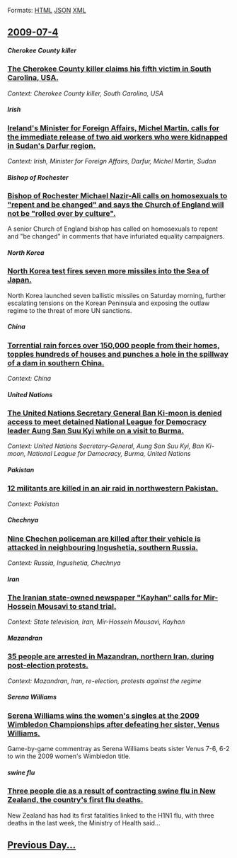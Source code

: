 
Formats: [HTML](2009/07/4/index.html)  [JSON](2009/07/4/index.json)  [XML](2009/07/4/index.xml)  

## [2009-07-4](/news/2009/07/4/index.md)

##### Cherokee County killer
### [ The Cherokee County killer claims his fifth victim in South Carolina, USA.](/news/2009/07/4/the-cherokee-county-killer-claims-his-fifth-victim-in-south-carolina-usa.md)
_Context: Cherokee County killer, South Carolina, USA_

##### Irish
### [ Ireland's Minister for Foreign Affairs, Michel Martin, calls for the immediate release of two aid workers who were kidnapped in Sudan's Darfur region. ](/news/2009/07/4/ireland-s-minister-for-foreign-affairs-micheal-martin-calls-for-the-immediate-release-of-two-aid-workers-who-were-kidnapped-in-sudan-s-da.md)
_Context: Irish, Minister for Foreign Affairs, Darfur, Michel Martin, Sudan_

##### Bishop of Rochester
### [ Bishop of Rochester Michael Nazir-Ali calls on homosexuals to "repent and be changed" and says the Church of England will not be "rolled over by culture". ](/news/2009/07/4/bishop-of-rochester-michael-nazir-ali-calls-on-homosexuals-to-repent-and-be-changed-and-says-the-church-of-england-will-not-be-rolled-ov.md)
A senior Church of England bishop has called on homosexuals to repent and &#034;be changed&#034; in comments that have infuriated equality campaigners.

##### North Korea
### [ North Korea test fires seven more missiles into the Sea of Japan. ](/news/2009/07/4/north-korea-test-fires-seven-more-missiles-into-the-sea-of-japan.md)
North Korea launched seven ballistic missiles on Saturday morning, further escalating tensions on the Korean Peninsula and exposing the outlaw regime to the threat of more UN sanctions.

##### China
### [ Torrential rain forces over 150,000 people from their homes, topples hundreds of houses and punches a hole in the spillway of a dam in southern China. ](/news/2009/07/4/torrential-rain-forces-over-150-000-people-from-their-homes-topples-hundreds-of-houses-and-punches-a-hole-in-the-spillway-of-a-dam-in-sout.md)
_Context: China_

##### United Nations
### [ The United Nations Secretary General Ban Ki-moon is denied access to meet detained National League for Democracy leader Aung San Suu Kyi while on a visit to Burma. ](/news/2009/07/4/the-united-nations-secretary-general-ban-ki-moon-is-denied-access-to-meet-detained-national-league-for-democracy-leader-aung-san-suu-kyi-wh.md)
_Context: United Nations Secretary-General, Aung San Suu Kyi, Ban Ki-moon, National League for Democracy, Burma, United Nations_

##### Pakistan
### [ 12 militants are killed in an air raid in northwestern Pakistan. ](/news/2009/07/4/12-militants-are-killed-in-an-air-raid-in-northwestern-pakistan.md)
_Context: Pakistan_

##### Chechnya
### [ Nine Chechen policeman are killed after their vehicle is attacked in neighbouring Ingushetia, southern Russia. ](/news/2009/07/4/nine-chechen-policeman-are-killed-after-their-vehicle-is-attacked-in-neighbouring-ingushetia-southern-russia.md)
_Context: Russia, Ingushetia, Chechnya_

##### Iran
### [ The Iranian state-owned newspaper "Kayhan" calls for Mir-Hossein Mousavi to stand trial. ](/news/2009/07/4/the-iranian-state-owned-newspaper-kayhan-calls-for-mir-hossein-mousavi-to-stand-trial.md)
_Context: State television, Iran, Mir-Hossein Mousavi, Kayhan_

##### Mazandran
### [ 35 people are arrested in Mazandran, northern Iran, during post-election protests. ](/news/2009/07/4/35-people-are-arrested-in-mazandran-northern-iran-during-post-election-protests.md)
_Context: Mazandran, Iran, re-election, protests against the regime_

##### Serena Williams
### [ Serena Williams wins the women's singles at the 2009 Wimbledon Championships after defeating her sister, Venus Williams. ](/news/2009/07/4/serena-williams-wins-the-women-s-singles-at-the-2009-wimbledon-championships-after-defeating-her-sister-venus-williams.md)
Game-by-game commentray as Serena Williams beats sister Venus 7-6, 6-2 to win the 2009 women&#039;s Wimbledon title.

##### swine flu
### [ Three people die as a result of contracting swine flu in New Zealand, the country's first flu deaths. ](/news/2009/07/4/three-people-die-as-a-result-of-contracting-swine-flu-in-new-zealand-the-country-s-first-flu-deaths.md)
New Zealand has had its first fatalities linked to the H1N1 flu, with three deaths in the last week, the Ministry of Health said&hellip;

## [Previous Day...](/news/2009/07/3/index.md)

